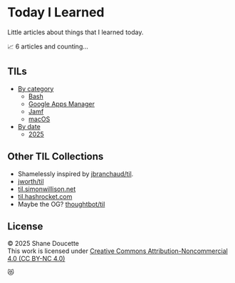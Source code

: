# Today I Learned

Little articles about things that I learned today. 

📈 6 articles and counting...


## TILs
* [By category](by-category.md)  
  * [Bash](by-category.md#bash)
  * [Google Apps Manager](by-category.md#gam-google-apps-manager)
  * [Jamf](by-category.md#jamf)
  * [macOS](by-category.md#macos)
* [By date](by-date.md)
  * [2025](by-date.md#2025)


## Other TIL Collections
* Shamelessly inspired by [jbranchaud/til](https://github.com/jbranchaud/til).
* [jworth/til](https://github.com/jwworth/til)
* [til.simonwillison.net](https://til.simonwillison.net/)
* [til.hashrocket.com](https://til.hashrocket.com/)
* Maybe the OG? [thoughtbot/til](https://github.com/thoughtbot/til)


## License
&copy; 2025 Shane Doucette  
This work is licensed under [Creative Commons Attribution-Noncommercial 4.0 (CC BY-NC 4.0)](https://creativecommons.org/licenses/by-nc/4.0/)  


😻
